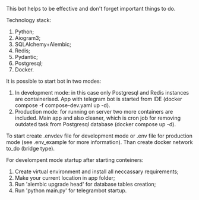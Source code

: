 This bot helps to be effective and don't forget important things to do.

Technology stack:

1. Python;
2. Aiogram3;
3. SQLAlchemy+Alembic;
4. Redis;
5. Pydantic;
6. Postgresql;
7. Docker.

It is possible to start bot in two modes:

1. In development mode: in this case only Postgresql and Redis instances are containerised. App with telegram bot
is started from IDE (docker compose -f compose-dev.yaml up -d).
2. Production mode: for running on server two more containers are included. Main app and also cleaner, which is
cron job for removing outdated task from Postgresql database (docker compose up -d).

To start create .envdev file for development mode or .env file for production mode (see .env_example for more information).
Than create docker network to_do (bridge type).

For develompent mode startup after starting conteiners:

1. Create virtual environment and install all neccassary requirements;
2. Make your current location in app folder;
3. Run 'alembic upgrade head' for database tables creation;
4. Run 'python main.py' for telegrambot startup.